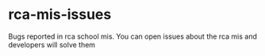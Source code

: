 # rca-mis-issues
Bugs reported in rca school mis. 
You can open issues about the rca mis and developers will solve them
